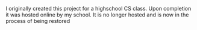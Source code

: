 I originally created this project for a highschool CS class. Upon completion it was hosted online by my school. 
It is no longer hosted and is now in the process of being restored
